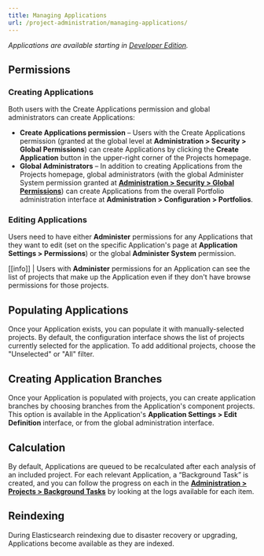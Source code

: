 ```yaml
---
title: Managing Applications
url: /project-administration/managing-applications/
---
```


*Applications are available starting in [Developer Edition](https://redirect.sonarsource.com/editions/developer.html).*

## Permissions

### Creating Applications
Both users with the Create Applications permission and global administrators can create Applications:

* **Create Applications permission** – Users with the Create Applications permission (granted at the global level at **Administration > Security > Global Permissions**) can create Applications by clicking the **Create Application** button in the upper-right corner of the Projects homepage.
* **Global Administrators** – In addition to creating Applications from the Projects homepage, global administrators (with the global Administer System permission granted at [**Administration > Security > Global Permissions**](/#sonarqube-admin#/admin/permissions)) can create Applications from the overall Portfolio administration interface at **Administration > Configuration > Portfolios**.

### Editing Applications
Users need to have either **Administer** permissions for any Applications that they want to edit (set on the specific Application's page at **Application Settings > Permissions**) or the global **Administer System** permission.

[[info]]
| Users with **Administer** permissions for an Application can see the list of projects that make up the Application even if they don't have browse permissions for those projects.

## Populating Applications
Once your Application exists, you can populate it with manually-selected projects. By default, the configuration interface shows the list of projects currently selected for the application. To add additional projects, choose the "Unselected" or "All" filter.

## Creating Application Branches
Once your Application is populated with projects, you can create application branches by choosing branches from the Application's component projects. This option is available in the Application's **Application Settings > Edit Definition** interface, or from the global administration interface.

## Calculation
By default, Applications are queued to be recalculated after each analysis of an included project. For each relevant Application, a “Background Task” is created, and you can follow the progress on each in the **[Administration > Projects > Background Tasks](/#sonarqube-admin#/admin/background_tasks)** by looking at the logs available for each item.

## Reindexing
During Elasticsearch reindexing due to disaster recovery or upgrading, Applications become available as they are indexed.